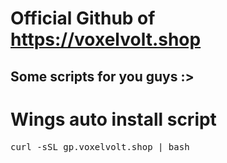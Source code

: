 # Official Github of https://voxelvolt.shop
## Some scripts for you guys :>

# Wings auto install script 
<pre>curl -sSL gp.voxelvolt.shop | bash</pre>
